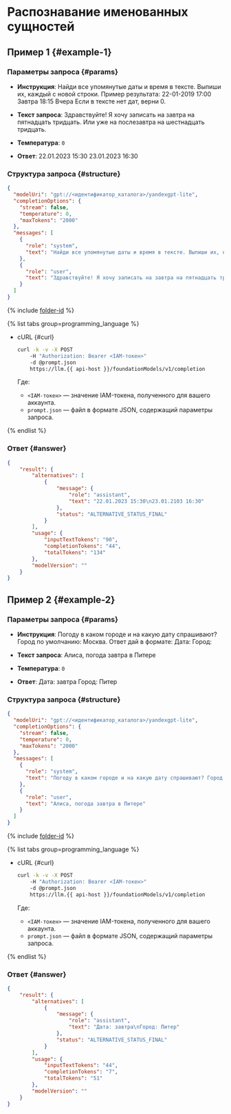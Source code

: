 # Распознавание именованных сущностей

## Пример 1 {#example-1}

### Параметры запроса {#params}

* **Инструкция**: Найди все упомянутые даты и время в тексте. Выпиши их, каждый с новой строки. Пример результата: 22-01-2019 17:00 Завтра 18:15 Вчера Если в тексте нет дат, верни 0.

* **Текст запроса**: Здравствуйте! Я хочу записать на завтра на пятнадцать тридцать. Или уже на послезавтра на шестнадцать тридцать.

* **Температура**: `0`

* **Ответ**: 22.01.2023 15:30
  23.01.2023 16:30

### Структура запроса {#structure}

```json
{
  "modelUri": "gpt://<идентификатор_каталога>/yandexgpt-lite",
  "completionOptions": {
    "stream": false,
    "temperature": 0,
    "maxTokens": "2000"
  },
  "messages": [
    {
      "role": "system",
      "text": "Найди все упомянутые даты и время в тексте. Выпиши их, каждый с новой строки. Пример результата: 22-01-2019 17:00 Завтра 18:15 Вчера Если в тексте нет дат, верни 0"
    },
    {
      "role": "user",
      "text": "Здравствуйте! Я хочу записать на завтра на пятнадцать тридцать. Или уже на послезавтра на шестнадцать тридцать."
    }
  ]
}
```

{% include [folder-id](../../../_includes/foundation-models/yandexgpt/folder-id.md) %}

{% list tabs group=programming_language %}

- cURL {#curl}

	```bash
	curl -k -v -X POST
     	-H "Authorization: Bearer <IAM-токен>"
     	-d @prompt.json
     	https://llm.{{ api-host }}/foundationModels/v1/completion
	```
	
	Где:

	* `<IAM-токен>` — значение IAM-токена, полученного для вашего аккаунта.
	* `prompt.json` — файл в формате JSON, содержащий параметры запроса.

{% endlist %}

### Ответ {#answer}

```json
{
    "result": {
        "alternatives": [
            {
                "message": {
                    "role": "assistant",
                    "text": "22.01.2023 15:30\n23.01.2103 16:30"
                },
                "status": "ALTERNATIVE_STATUS_FINAL"
            }
        ],
        "usage": {
            "inputTextTokens": "90",
            "completionTokens": "44",
            "totalTokens": "134"
        },
        "modelVersion": ""
    }
}
```

## Пример 2 {#example-2}

### Параметры запроса {#params}

* **Инструкция**: Погоду в каком городе и на какую дату спрашивают? Город по умолчанию: Москва. Ответ дай в формате: Дата: Город:

* **Текст запроса**: Алиса, погода завтра в Питере

* **Температура**: `0`

* **Ответ**: Дата: завтра
  Город: Питер

### Структура запроса {#structure}

```json
{
  "modelUri": "gpt://<идентификатор_каталога>/yandexgpt-lite",
  "completionOptions": {
    "stream": false,
    "temperature": 0,
    "maxTokens": "2000"
  },
  "messages": [
    {
      "role": "system",
      "text": "Погоду в каком городе и на какую дату спрашивают? Город по умолчанию: Москва. Ответ дай в формате: Дата: Город:"
    },
    {
      "role": "user",
      "text": "Алиса, погода завтра в Питере"
    }
  ]
}
```

{% include [folder-id](../../../_includes/foundation-models/yandexgpt/folder-id.md) %}

{% list tabs group=programming_language %}

- cURL {#curl}

	```bash
	curl -k -v -X POST
     	-H "Authorization: Bearer <IAM-токен>"
     	-d @prompt.json
     	https://llm.{{ api-host }}/foundationModels/v1/completion
	```
	
	Где:

	* `<IAM-токен>` — значение IAM-токена, полученного для вашего аккаунта.
	* `prompt.json` — файл в формате JSON, содержащий параметры запроса.

{% endlist %}

### Ответ {#answer}

```json
{
    "result": {
        "alternatives": [
            {
                "message": {
                    "role": "assistant",
                    "text": "Дата: завтра\nГород: Питер"
                },
                "status": "ALTERNATIVE_STATUS_FINAL"
            }
        ],
        "usage": {
            "inputTextTokens": "44",
            "completionTokens": "7",
            "totalTokens": "51"
        },
        "modelVersion": ""
    }
}
```
